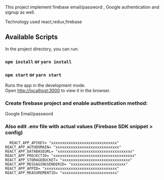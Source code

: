 This project implement firebase email/password , Google authentication and signup as well.

Technology used react,redux,firebase

## Available Scripts

In the project directory, you can run:

### `npm install` or `yarn install`


### `npm start` or `yarn start`

Runs the app in the development mode.<br />
Open [http://localhost:3000](http://localhost:3000) to view it in the browser.

### Create firebase project and enable authentication method:
Google
Email/password

### Also edit .env file with actual values (Firebase SDK snippet > config)
 	  REACT_APP_APIKEY= "xxxxxxxxxxxxxxxxxxxxxxxxxxxxxx"
    REACT_APP_AUTHDOMAIN= "xxxxxxxxxxxxxxxxxxxxxxxxxxxxx"
    REACT_APP_DATABASEURL= "xxxxxxxxxxxxxxxxxxxxxxxxxxxxxxxxxx"
    REACT_APP_PROJECTID= "xxxxxxxxxxxxxxxxxxxxxxxxxxxxxxxxxxxxx"
    REACT_APP_STORAGEBUCKET= "xxxxxxxxxxxxxxxxxxxxxxxxxxxxxxx"
    REACT_APP_MESSAGINGSENDERID= "xxxxxxxxxxxxxxxxxxxxxxxxx"
    REACT_APP_APPID= "xxxxxxxxxxxxxxxxxxxxxxxxxxxxxxxxx"
    REACT_APP_MEASUREMENTID= "xxxxxxxxxxxxxxxxxxxxxxxxx"

